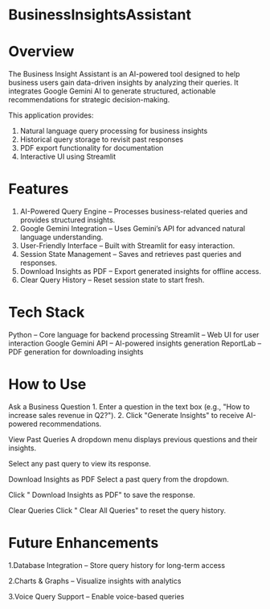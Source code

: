 # BusinessInsightsAssistant
# Overview
The Business Insight Assistant is an AI-powered tool designed to help business users gain data-driven insights by analyzing their queries. It integrates Google Gemini AI to generate structured, actionable recommendations for strategic decision-making.

This application provides:
1. Natural language query processing for business insights
2. Historical query storage to revisit past responses
3. PDF export functionality for documentation
4. Interactive UI using Streamlit

# Features
1. AI-Powered Query Engine – Processes business-related queries and provides structured insights.
2. Google Gemini Integration – Uses Gemini’s API for advanced natural language understanding.
3. User-Friendly Interface – Built with Streamlit for easy interaction.
4. Session State Management – Saves and retrieves past queries and responses.
5. Download Insights as PDF – Export generated insights for offline access.
6. Clear Query History – Reset session state to start fresh.

# Tech Stack
 Python – Core language for backend processing
 Streamlit – Web UI for user interaction
 Google Gemini API – AI-powered insights generation
 ReportLab – PDF generation for downloading insights

# How to Use
Ask a Business Question
1️. Enter a question in the text box (e.g., "How to increase sales revenue in Q2?").
2️. Click "Generate Insights" to receive AI-powered recommendations.

View Past Queries
A dropdown menu displays previous questions and their insights.

Select any past query to view its response.

 Download Insights as PDF
Select a past query from the dropdown.

Click " Download Insights as PDF" to save the response.

Clear Queries
Click " Clear All Queries" to reset the query history.

# Future Enhancements
 1.Database Integration – Store query history for long-term access
 
 2.Charts & Graphs – Visualize insights with analytics
 
 3.Voice Query Support – Enable voice-based queries

